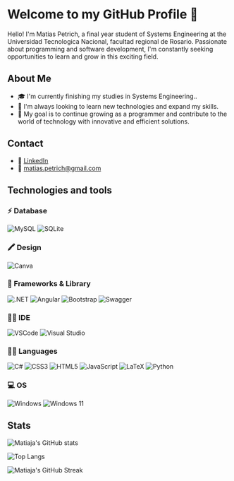 # Welcome to my GitHub Profile 👋

Hello! I'm Matias Petrich, a final year student of Systems Engineering at the Universidad Tecnologica Nacional, facultad regional de Rosario. Passionate about programming and software development, I'm constantly seeking opportunities to learn and grow in this exciting field.

## About Me
- 🎓 I'm currently finishing my studies in Systems Engineering..
- 🌱 I'm always looking to learn new technologies and expand my skills.
- 🚀 My goal is to continue growing as a programmer and contribute to the world of technology with innovative and efficient solutions.

## Contact
- 💼 [LinkedIn](https://www.linkedin.com/in/matias-petrich-995a27272/)
- 📧 [matias.petrich@gmail.com](mailto:matias.petrich@gmail.com)


## Technologies and tools

### ⚡ Database
![MySQL](https://img.shields.io/badge/MySQL-005C84?style=for-the-badge&logo=mysql&logoColor=white)
![SQLite](https://img.shields.io/badge/Sqlite-003B57?style=for-the-badge&logo=sqlite&logoColor=white)

### 🖍 Design
![Canva](https://img.shields.io/badge/Canva-%2300C4CC.svg?&style=for-the-badge&logo=Canva&logoColor=white)

### 🚀 Frameworks & Library
![.NET](https://img.shields.io/badge/.NET-512BD4?style=for-the-badge&logo=dotnet&logoColor=white)
![Angular](https://img.shields.io/badge/Angular-DD0031?style=for-the-badge&logo=angular&logoColor=white)
![Bootstrap](https://img.shields.io/badge/Bootstrap-563D7C?style=for-the-badge&logo=bootstrap&logoColor=white)
![Swagger](https://img.shields.io/badge/Swagger-85EA2D?style=for-the-badge&logo=Swagger&logoColor=white)

### 👩‍💻 IDE
![VSCode](https://img.shields.io/badge/VSCode-0078D4?style=for-the-badge&logo=visual%20studio%20code&logoColor=white)
![Visual Studio](https://img.shields.io/badge/Visual_Studio-5C2D91?style=for-the-badge&logo=visual%20studio&logoColor=white)

### 👩‍💻 Languages
![C#](https://img.shields.io/badge/C%23-239120?style=for-the-badge&logo=csharp&logoColor=white)
![CSS3](https://img.shields.io/badge/CSS3-1572B6?style=for-the-badge&logo=css3&logoColor=white)
![HTML5](https://img.shields.io/badge/HTML5-E34F26?style=for-the-badge&logo=html5&logoColor=white)
![JavaScript](https://img.shields.io/badge/JavaScript-323330?style=for-the-badge&logo=javascript&logoColor=F7DF1E)
![LaTeX](https://img.shields.io/badge/LaTeX-47A141?style=for-the-badge&logo=LaTeX&logoColor=white)
![Python](https://img.shields.io/badge/Python-FFD43B?style=for-the-badge&logo=python&logoColor=blue)

### 💻 OS
![Windows](https://img.shields.io/badge/Windows-0078D6?style=for-the-badge&logo=windows&logoColor=white)
![Windows 11](https://img.shields.io/badge/Windows_11-0078d4?style=for-the-badge&logo=windows-11&logoColor=white)

## Stats
![Matiaja's GitHub stats](https://github-readme-stats.vercel.app/api?username=Matiaja&show_icons=true&theme=radical)

![Top Langs](https://github-readme-stats.vercel.app/api/top-langs/?username=Matiaja&layout=compact&theme=radical)

![Matiaja's GitHub Streak](https://github-readme-streak-stats.herokuapp.com/?user=Matiaja&theme=radical)



<!--
**Matiaja/Matiaja** is a ✨ _special_ ✨ repository because its `README.md` (this file) appears on your GitHub profile.

Here are some ideas to get you started:

- 🔭 I’m currently working on ...
- 🌱 I’m currently learning ...
- 👯 I’m looking to collaborate on ...
- 🤔 I’m looking for help with ...
- 💬 Ask me about ...
- 📫 How to reach me: ...
- 😄 Pronouns: ...
- ⚡ Fun fact: ...
-->
